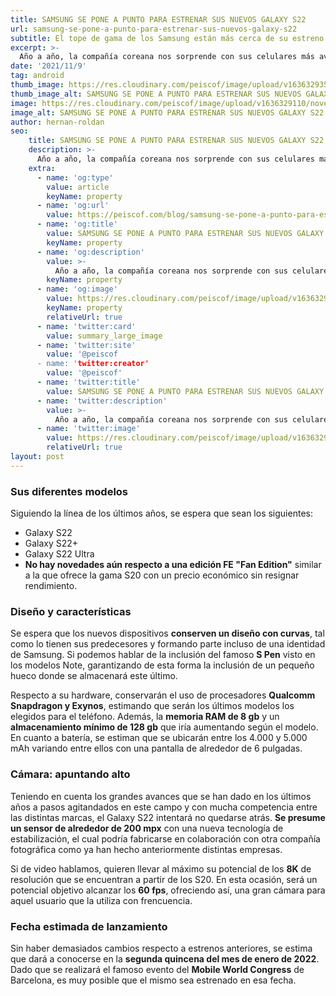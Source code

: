 ```yaml
---
title: SAMSUNG SE PONE A PUNTO PARA ESTRENAR SUS NUEVOS GALAXY S22
url: samsung-se-pone-a-punto-para-estrenar-sus-nuevos-galaxy-s22
subtitle: El tope de gama de los Samsung están más cerca de su estreno. Todas las novedades y características que ofrecerán los nuevos dispositivos.
excerpt: >-
  Año a año, la compañía coreana nos sorprende con sus celulares más avanzados. Hoy hablaremos de la serie S, su gama top, con los nuevos S22 y S22 Ultra.
date: '2021/11/9'
tag: android
thumb_image: https://res.cloudinary.com/peiscof/image/upload/v1636329359/november-2021/Portada_hgnigm.jpg
thumb_image_alt: SAMSUNG SE PONE A PUNTO PARA ESTRENAR SUS NUEVOS GALAXY S22
image: https://res.cloudinary.com/peiscof/image/upload/v1636329110/november-2021/Principal_lgmrmb.jpg
image_alt: SAMSUNG SE PONE A PUNTO PARA ESTRENAR SUS NUEVOS GALAXY S22
author: hernan-roldan
seo:
    title: SAMSUNG SE PONE A PUNTO PARA ESTRENAR SUS NUEVOS GALAXY S22
    description: >-
      Año a año, la compañía coreana nos sorprende con sus celulares más avanzados, si no con una gama intermedia que brinda buenos rendimientos para los usuarios. Hoy hablaremos de la serie S, su gama top, con los nuevos S22 y S22 Ultra.
    extra:
      - name: 'og:type'
        value: article
        keyName: property
      - name: 'og:url'
        value: https://peiscof.com/blog/samsung-se-pone-a-punto-para-estrenar-sus-nuevos-galaxy-s22
      - name: 'og:title'
        value: SAMSUNG SE PONE A PUNTO PARA ESTRENAR SUS NUEVOS GALAXY S22
        keyName: property
      - name: 'og:description'
        value: >-
          Año a año, la compañía coreana nos sorprende con sus celulares más avanzados, si no con una gama intermedia que brinda buenos rendimientos para los usuarios. Hoy hablaremos de la serie S, su gama top, con los nuevos S22 y S22 Ultra.
        keyName: property
      - name: 'og:image'
        value: https://res.cloudinary.com/peiscof/image/upload/v1636329110/november-2021/Principal_lgmrmb.jpg
        keyName: property
        relativeUrl: true
      - name: 'twitter:card'
        value: summary_large_image
      - name: 'twitter:site'
        value: '@peiscof
      - name: 'twitter:creator'
        value: '@peiscof'
      - name: 'twitter:title'
        value: SAMSUNG SE PONE A PUNTO PARA ESTRENAR SUS NUEVOS GALAXY S22
      - name: 'twitter:description'
        value: >-
          Año a año, la compañía coreana nos sorprende con sus celulares más avanzados, si no con una gama intermedia que brinda buenos rendimientos para los usuarios. Hoy hablaremos de la serie S, su gama top, con los nuevos S22 y S22 Ultra.
      - name: 'twitter:image'
        value: https://res.cloudinary.com/peiscof/image/upload/v1636329110/november-2021/Principal_lgmrmb.jpg
        relativeUrl: true
layout: post
---
```


### Sus diferentes modelos

Siguiendo la línea de los últimos años, se espera que sean los siguientes:
- Galaxy S22
- Galaxy S22+
- Galaxy S22 Ultra
- **No hay novedades aún respecto a una edición FE "Fan Edition"** similar a la que ofrece la gama S20 con un precio económico sin resignar rendimiento.

### Diseño y características

Se espera que los nuevos dispositivos **conserven un diseño con curvas**, tal como lo tienen sus predecesores y formando parte incluso de una identidad de Samsung. Si podemos hablar de la inclusión del famoso **S Pen** visto en los modelos Note, garantizando de esta forma la inclusión de un pequeño hueco donde se almacenará este último.

Respecto a su hardware, conservarán el uso de procesadores **Qualcomm Snapdragon y Exynos**, estimando que serán los últimos modelos los elegidos para el teléfono. Además, la **memoria RAM de 8 gb** y un **almacenamiento mínimo de 128 gb** que iría aumentando según el modelo. En cuanto a batería, se estiman que se ubicarán entre los 4.000 y 5.000 mAh variando entre ellos con una pantalla de alrededor de 6 pulgadas.

### Cámara: apuntando alto

Teniendo en cuenta los grandes avances que se han dado en los últimos años a pasos agitandados en este campo y con mucha competencia entre las distintas marcas, el Galaxy S22 intentará no quedarse atrás. **Se presume un sensor de alrededor de 200 mpx** con una nueva tecnología de estabilización, el cual podría fabricarse en colaboración con otra compañía fotográfica como ya han hecho anteriormente distintas empresas.

Si de video hablamos, quieren llevar al máximo su potencial de los **8K** de resolución que se encuentran a partir de los S20. En esta ocasión, será un potencial objetivo alcanzar los **60 fps**, ofreciendo así, una gran cámara para aquel usuario que la utiliza con frencuencia.

### Fecha estimada de lanzamiento

Sin haber demasiados cambios respecto a estrenos anteriores, se estima que dará a conocerse en la **segunda quincena del mes de enero de 2022**. Dado que se realizará el famoso evento del **Mobile World Congress** de Barcelona, es muy posible que el mismo sea estrenado en esa fecha.